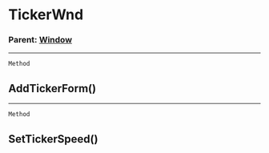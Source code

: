 TickerWnd
=========

### Parent: [Window](../WindowControls/Window.md)

------------------------------------------------------------------------

`Method`

AddTickerForm()
---------------

------------------------------------------------------------------------

`Method`

SetTickerSpeed()
----------------
